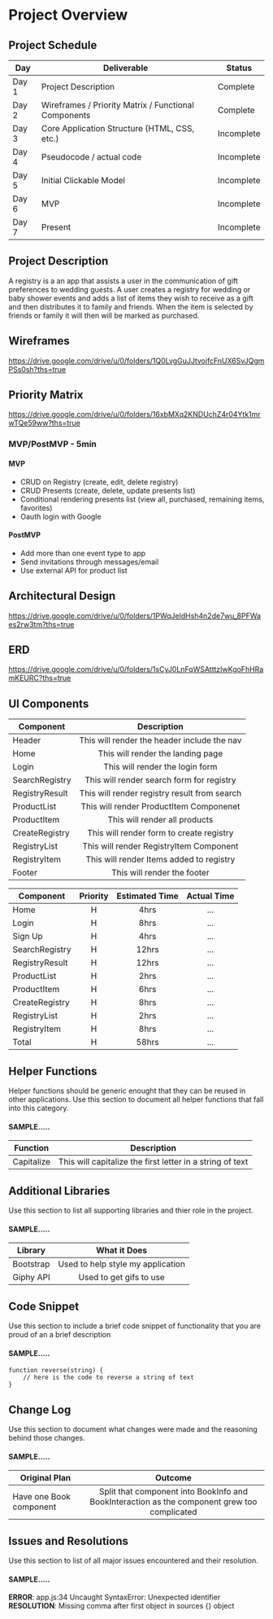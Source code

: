 # Project Overview

## Project Schedule

| Day   | Deliverable                                          | Status     |
| ----- | ---------------------------------------------------- | ---------- |
| Day 1 | Project Description                                  | Complete   |
| Day 2 | Wireframes / Priority Matrix / Functional Components | Complete   |
| Day 3 | Core Application Structure (HTML, CSS, etc.)         | Incomplete |
| Day 4 | Pseudocode / actual code                             | Incomplete |
| Day 5 | Initial Clickable Model                              | Incomplete |
| Day 6 | MVP                                                  | Incomplete |
| Day 7 | Present                                              | Incomplete |

## Project Description

A registry is a an app that assists a user in the communication of gift preferences to wedding guests. A user creates a registry for wedding or baby shower events and adds a list of items they wish to receive as a gift and then distributes it to family and friends. When the item is selected by friends or family it will then will be marked as purchased.

## Wireframes

https://drive.google.com/drive/u/0/folders/1Q0LvgGuJJtvojfcFnUX6SvJQgmPSs0sh?ths=true

## Priority Matrix

https://drive.google.com/drive/u/0/folders/16xbMXq2KNDUchZ4r04Ytk1mrwTQe59ww?ths=true

### MVP/PostMVP - 5min

#### MVP

-   CRUD on Registry (create, edit, delete registry)
-   CRUD Presents (create, delete, update presents list)
-   Conditional rendering presents list (view all, purchased, remaining items, favorites)
-   Oauth login with Google

#### PostMVP

-   Add more than one event type to app
-   Send invitations through messages/email
-   Use external API for product list

## Architectural Design

https://drive.google.com/drive/u/0/folders/1PWqJeldHsh4n2de7wu_8PFWaes2rw3tm?ths=true

## ERD

https://drive.google.com/drive/u/0/folders/1sCyJ0LnFqWSAtttzIwKgoFhHRamKEURC?ths=true

## UI Components

| Component      |                 Description                  |
| -------------- | :------------------------------------------: |
| Header         | This will render the header include the nav  |
| Home           |      This will render the landing page       |
| Login          |       This will render the login form        |
| SearchRegistry |  This will render search form for registry   |
| RegistryResult | This will render registry result from search |
| ProductList    |   This will render ProductItem Componenet    |
| ProductItem    |        This will render all products         |
| CreateRegistry |   This will render form to create registry   |
| RegistryList   |   This will render RegistryItem Component    |
| RegistryItem   |   This will render Items added to registry   |
| Footer         |         This will render the footer          |

| Component      | Priority | Estimated Time | Actual Time |
| -------------- | :------: | :------------: | :---------: |
| Home           |    H     |      4hrs      |     ...     |
| Login          |    H     |      8hrs      |     ...     |
| Sign Up        |    H     |      4hrs      |     ...     |
| SearchRegistry |    H     |     12hrs      |     ...     |
| RegistryResult |    H     |     12hrs      |     ...     |
| ProductList    |    H     |      2hrs      |     ...     |
| ProductItem    |    H     |      6hrs      |     ...     |
| CreateRegistry |    H     |      8hrs      |     ...     |
| RegistryList   |    H     |      2hrs      |     ...     |
| RegistryItem   |    H     |      8hrs      |     ...     |
| Total          |    H     |     58hrs      |     ...     |

## Helper Functions

Helper functions should be generic enought that they can be reused in other applications. Use this section to document all helper functions that fall into this category.

#### SAMPLE.....

| Function   |                        Description                        |
| ---------- | :-------------------------------------------------------: |
| Capitalize | This will capitalize the first letter in a string of text |

## Additional Libraries

Use this section to list all supporting libraries and thier role in the project.

#### SAMPLE.....

| Library   |           What it Does            |
| --------- | :-------------------------------: |
| Bootstrap | Used to help style my application |
| Giphy API |      Used to get gifs to use      |

## Code Snippet

Use this section to include a brief code snippet of functionality that you are proud of an a brief description

#### SAMPLE.....

```
function reverse(string) {
	// here is the code to reverse a string of text
}
```

## Change Log

Use this section to document what changes were made and the reasoning behind those changes.

#### SAMPLE.....

| Original Plan           |                                           Outcome                                            |
| ----------------------- | :------------------------------------------------------------------------------------------: |
| Have one Book component | Split that component into BookInfo and BookInteraction as the component grew too complicated |

## Issues and Resolutions

Use this section to list of all major issues encountered and their resolution.

#### SAMPLE.....

**ERROR**: app.js:34 Uncaught SyntaxError: Unexpected identifier  
**RESOLUTION**: Missing comma after first object in sources {} object
